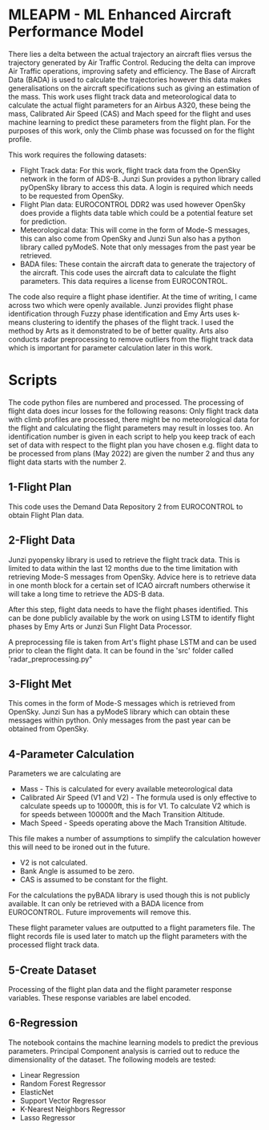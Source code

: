 # MLEAPM - ML Enhanced Aircraft Performance Model

There lies a delta between the actual trajectory an aircraft flies versus the trajectory generated by Air Traffic Control. Reducing the delta can improve Air Traffic operations, improving safety and efficiency. The Base of Aircraft Data (BADA) is used to calculate the trajectories however this data makes generalisations on the aircraft specifications such as giving an estimation of the mass. This work uses flight track data and meteorological data to calculate the actual flight parameters for an Airbus A320, these being the mass, Calibrated Air Speed (CAS) and Mach speed for the flight and uses machine learning to predict these parameters from the flight plan. For the purposes of this work, only the Climb phase was focussed on for the flight profile.

This work requires the following datasets:
- Flight Track data: For this work, flight track data from the OpenSky network in the form of ADS-B. Junzi Sun provides a python library called pyOpenSky library to access this data. A login is required which needs to be requested from OpenSky. 
- Flight Plan data: EUROCONTROL DDR2 was used however OpenSky does provide a flights data table which could be a potential feature set for prediction.
- Meteorological data: This will come in the form of Mode-S messages, this can also come from OpenSky and Junzi Sun also has a python library called pyModeS. Note that only messages from the past year be retrieved.
- BADA files: These contain the aircraft data to generate the trajectory of the aircraft. This code uses the aircraft data to calculate the flight parameters. This data requires a license from EUROCONTROL. 

The code also require a flight phase identifier. At the time of writing, I came across two which were openly available. Junzi provides flight phase identification through Fuzzy phase identification and Emy Arts uses k-means clustering to identify the phases of the flight track. I used the method by Arts as it demonstrated to be of better quality. Arts also conducts radar preprocessing to remove outliers from the flight track data which is important for parameter calculation later in this work.

# Scripts
The code python files are numbered and processed. The processing of flight data does incur losses for the following reasons: Only flight track data with climb profiles are processed, there might be no meteorological data for the flight and calculating the flight parameters may result in losses too. An identification number is given in each script to help you keep track of each set of data with respect to the flight plan you have chosen e.g. flight data to be processed from plans (May 2022) are given the number 2 and thus any flight data starts with the number 2.
## 1-Flight Plan
This code uses the Demand Data Repository 2 from EUROCONTROL to obtain Flight Plan data.
## 2-Flight Data
Junzi pyopensky library is used to retrieve the flight track data. This is limited to data within the last 12 months due to the time limitation with retrieving Mode-S messages from OpenSky. Advice here is to retrieve data in one month block for a certain set of ICAO aircraft numbers otherwise it will take a long time to retrieve the ADS-B data.

After this step, flight data needs to have the flight phases identified. This can be done publicly available by the work on using LSTM to identify flight phases by Emy Arts or Junzi Sun Flight Data Processor.

A preprocessing file is taken from Art's flight phase LSTM and can be used prior to clean the flight data. It can be found in the 'src' folder called 'radar_preprocessing.py"
## 3-Flight Met
This comes in the form of Mode-S messages which is retrieved from OpenSky. Junzi Sun has a pyModeS library which can obtain these messages within python. Only messages from the past year can be obtained from OpenSky. 
## 4-Parameter Calculation
Parameters we are calculating are
- Mass - This is calculated for every available meteorological data 
- Calibrated Air Speed (V1 and V2) - The formula used is only effective to calculate speeds up to 10000ft, this is for V1. To calculate V2 which is for speeds between 10000ft and the Mach Transition Altitude.
- Mach Speed - Speeds operating above the Mach Transition Altitude.

This file makes a number of assumptions to simplify the calculation however this will need to be ironed out in the future.
- V2 is not calculated.
- Bank Angle is assumed to be zero.
- CAS is assumed to be constant for the flight.

For the calculations the pyBADA library is used though this is not publicly available. It can only be retrieved with a BADA licence from EUROCONTROL. Future improvements will remove this.

These flight parameter values are outputted to a flight parameters file. The flight records file is used later to match up the flight parameters with the processed flight track data.
## 5-Create Dataset

Processing of the flight plan data and the flight parameter response variables. These response variables are label encoded.

## 6-Regression

The notebook contains the machine learning models to predict the previous parameters. Principal Component analysis is carried out to reduce the dimensionality of the dataset. The following models are tested:
- Linear Regression
- Random Forest Regressor
- ElasticNet
- Support Vector Regressor
- K-Nearest Neighbors Regressor
- Lasso Regressor 

